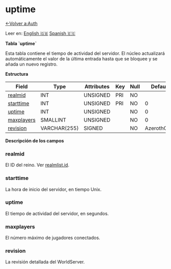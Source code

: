 ﻿# uptime

[<-Volver a:Auth](database-auth.md)

Leer en: [English :gb:](../uptime) [Spanish :es:](uptime)

**Tabla \`uptime\`**

Esta tabla contiene el tiempo de actividad del servidor. El núcleo actualizará automáticamente el valor de la última entrada hasta que se bloquee y se añada un nuevo registro.

**Estructura**

| Field           | Type         | Attributes | Key | Null | Default     | Extra | Comment |
| --------------- | ------------ | ---------- | --- | ---- | ----------- | ----- | ------- |
| [realmid][1]    | INT          | UNSIGNED   | PRI | NO   |             |       |         |
| [starttime][2]  | INT          | UNSIGNED   | PRI | NO   | 0           |       |         |
| [uptime][3]     | INT          | UNSIGNED   |     | NO   | 0           |       |         |
| [maxplayers][4] | SMALLINT     | UNSIGNED   |     | NO   | 0           |       |         |
| [revision][5]   | VARCHAR(255) | SIGNED     |     | NO   | AzerothCore |       |         |

[1]: #realmid
[2]: #starttime
[3]: #uptime
[4]: #maxplayers
[5]: #revision

**Descripción de los campos**

### realmid

El ID del reino. Ver [realmlist.id](realmlist#id).

### starttime

La hora de inicio del servidor, en tiempo Unix.

### uptime

El tiempo de actividad del servidor, en segundos.

### maxplayers

El número máximo de jugadores conectados.

### revision

La revisión detallada del WorldServer.

